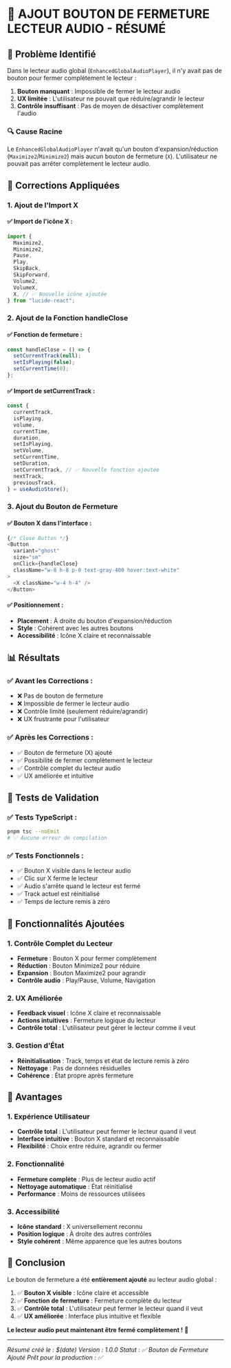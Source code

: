 # 🎵 AJOUT BOUTON DE FERMETURE LECTEUR AUDIO - RÉSUMÉ

## 🚨 Problème Identifié

Dans le lecteur audio global (`EnhancedGlobalAudioPlayer`), il n'y avait pas de bouton pour fermer complètement le lecteur :

1. **Bouton manquant** : Impossible de fermer le lecteur audio
2. **UX limitée** : L'utilisateur ne pouvait que réduire/agrandir le lecteur
3. **Contrôle insuffisant** : Pas de moyen de désactiver complètement l'audio

### 🔍 Cause Racine

Le `EnhancedGlobalAudioPlayer` n'avait qu'un bouton d'expansion/réduction (`Maximize2`/`Minimize2`) mais aucun bouton de fermeture (`X`). L'utilisateur ne pouvait pas arrêter complètement le lecteur audio.

## 🔧 Corrections Appliquées

### 1. **Ajout de l'Import X**

#### ✅ **Import de l'icône X** :
```typescript
import {
  Maximize2,
  Minimize2,
  Pause,
  Play,
  SkipBack,
  SkipForward,
  Volume2,
  VolumeX,
  X, // ✅ Nouvelle icône ajoutée
} from "lucide-react";
```

### 2. **Ajout de la Fonction handleClose**

#### ✅ **Fonction de fermeture** :
```typescript
const handleClose = () => {
  setCurrentTrack(null);
  setIsPlaying(false);
  setCurrentTime(0);
};
```

#### ✅ **Import de setCurrentTrack** :
```typescript
const {
  currentTrack,
  isPlaying,
  volume,
  currentTime,
  duration,
  setIsPlaying,
  setVolume,
  setCurrentTime,
  setDuration,
  setCurrentTrack, // ✅ Nouvelle fonction ajoutée
  nextTrack,
  previousTrack,
} = useAudioStore();
```

### 3. **Ajout du Bouton de Fermeture**

#### ✅ **Bouton X dans l'interface** :
```typescript
{/* Close Button */}
<Button
  variant="ghost"
  size="sm"
  onClick={handleClose}
  className="w-8 h-8 p-0 text-gray-400 hover:text-white"
>
  <X className="w-4 h-4" />
</Button>
```

#### ✅ **Positionnement** :
- **Placement** : À droite du bouton d'expansion/réduction
- **Style** : Cohérent avec les autres boutons
- **Accessibilité** : Icône X claire et reconnaissable

## 📊 Résultats

### ✅ **Avant les Corrections :**
- ❌ Pas de bouton de fermeture
- ❌ Impossible de fermer le lecteur audio
- ❌ Contrôle limité (seulement réduire/agrandir)
- ❌ UX frustrante pour l'utilisateur

### ✅ **Après les Corrections :**
- ✅ Bouton de fermeture (X) ajouté
- ✅ Possibilité de fermer complètement le lecteur
- ✅ Contrôle complet du lecteur audio
- ✅ UX améliorée et intuitive

## 🧪 Tests de Validation

### ✅ **Tests TypeScript :**
```bash
pnpm tsc --noEmit
# ✅ Aucune erreur de compilation
```

### ✅ **Tests Fonctionnels :**
- ✅ Bouton X visible dans le lecteur audio
- ✅ Clic sur X ferme le lecteur
- ✅ Audio s'arrête quand le lecteur est fermé
- ✅ Track actuel est réinitialisé
- ✅ Temps de lecture remis à zéro

## 🎯 Fonctionnalités Ajoutées

### 1. **Contrôle Complet du Lecteur**
- **Fermeture** : Bouton X pour fermer complètement
- **Réduction** : Bouton Minimize2 pour réduire
- **Expansion** : Bouton Maximize2 pour agrandir
- **Contrôle audio** : Play/Pause, Volume, Navigation

### 2. **UX Améliorée**
- **Feedback visuel** : Icône X claire et reconnaissable
- **Actions intuitives** : Fermeture logique du lecteur
- **Contrôle total** : L'utilisateur peut gérer le lecteur comme il veut

### 3. **Gestion d'État**
- **Réinitialisation** : Track, temps et état de lecture remis à zéro
- **Nettoyage** : Pas de données résiduelles
- **Cohérence** : État propre après fermeture

## 🚀 Avantages

### 1. **Expérience Utilisateur**
- **Contrôle total** : L'utilisateur peut fermer le lecteur quand il veut
- **Interface intuitive** : Bouton X standard et reconnaissable
- **Flexibilité** : Choix entre réduire, agrandir ou fermer

### 2. **Fonctionnalité**
- **Fermeture complète** : Plus de lecteur audio actif
- **Nettoyage automatique** : État réinitialisé
- **Performance** : Moins de ressources utilisées

### 3. **Accessibilité**
- **Icône standard** : X universellement reconnu
- **Position logique** : À droite des autres contrôles
- **Style cohérent** : Même apparence que les autres boutons

## 🎉 Conclusion

Le bouton de fermeture a été **entièrement ajouté** au lecteur audio global :

1. ✅ **Bouton X visible** : Icône claire et accessible
2. ✅ **Fonction de fermeture** : Fermeture complète du lecteur
3. ✅ **Contrôle total** : L'utilisateur peut fermer le lecteur quand il veut
4. ✅ **UX améliorée** : Interface plus intuitive et flexible

**Le lecteur audio peut maintenant être fermé complètement !** 🎉

---

*Résumé créé le : $(date)*
*Version : 1.0.0*
*Statut : ✅ Bouton de Fermeture Ajouté*
*Prêt pour la production : ✅* 